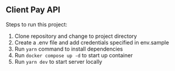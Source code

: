 ## Client Pay API

Steps to run this project:

1. Clone repository and change to project directory
2. Create a .env file and add credentials specified in env.sample
3. Run `yarn` command to install dependencies
4. Run `docker compose up -d` to start up container
5. Run `yarn dev` to start server locally
